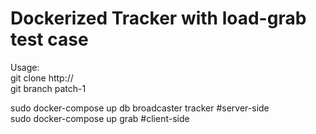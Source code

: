 # Dockerized Tracker with load-grab test case

Usage:  
git clone http://  
git branch patch-1  

sudo docker-compose up db broadcaster tracker   #server-side  
sudo docker-compose up grab    #client-side

